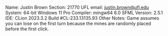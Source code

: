 Name: Justin Brown
Section: 21770
UFL email: justin.brown@ufl.edu
System: 64-bit Windows 11 Pro
Compiler: mingw64 6.0
SFML Version: 2.5.1
IDE: CLion 2023.3.2 Build #CL-233.13135.93
Other Notes: Game assumes you can lose on the first turn because the mines are randomly placed before the first click.